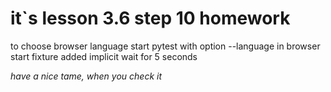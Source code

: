 # it`s lesson 3.6 step 10 homework

to choose browser language start pytest with option --language
in browser start fixture added implicit wait for 5 seconds

*have a nice tame, when you check it*